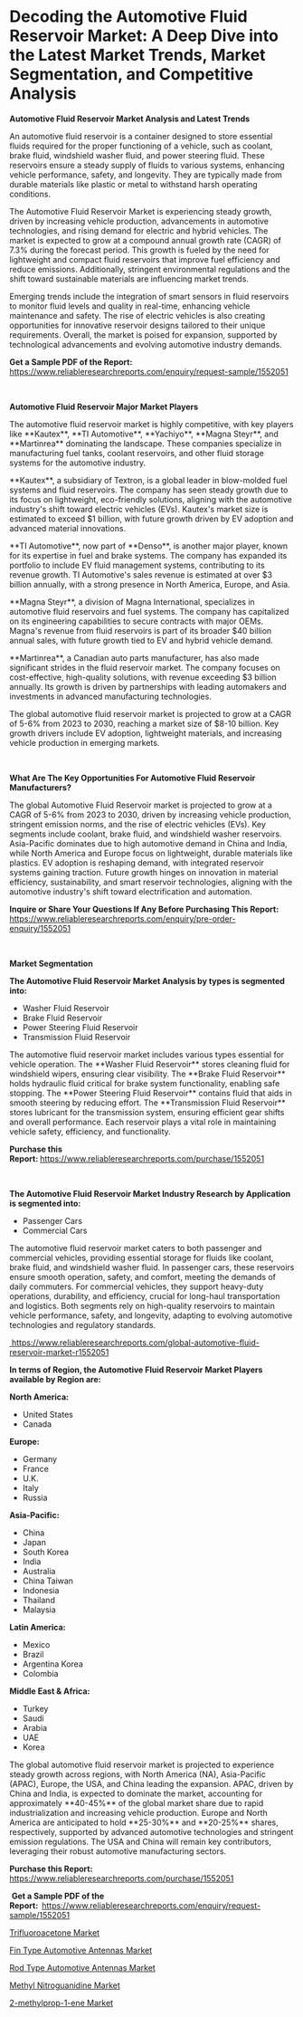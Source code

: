 <p><h1>Decoding the Automotive Fluid Reservoir Market: A Deep Dive into the Latest Market Trends, Market Segmentation, and Competitive Analysis</h1></p><p><strong>Automotive Fluid Reservoir Market Analysis and Latest Trends</strong></p>
<p><p>An automotive fluid reservoir is a container designed to store essential fluids required for the proper functioning of a vehicle, such as coolant, brake fluid, windshield washer fluid, and power steering fluid. These reservoirs ensure a steady supply of fluids to various systems, enhancing vehicle performance, safety, and longevity. They are typically made from durable materials like plastic or metal to withstand harsh operating conditions.</p><p>The Automotive Fluid Reservoir Market is experiencing steady growth, driven by increasing vehicle production, advancements in automotive technologies, and rising demand for electric and hybrid vehicles. The market is expected to grow at a compound annual growth rate (CAGR) of 7.3% during the forecast period. This growth is fueled by the need for lightweight and compact fluid reservoirs that improve fuel efficiency and reduce emissions. Additionally, stringent environmental regulations and the shift toward sustainable materials are influencing market trends.</p><p>Emerging trends include the integration of smart sensors in fluid reservoirs to monitor fluid levels and quality in real-time, enhancing vehicle maintenance and safety. The rise of electric vehicles is also creating opportunities for innovative reservoir designs tailored to their unique requirements. Overall, the market is poised for expansion, supported by technological advancements and evolving automotive industry demands.</p></p>
<p><strong>Get a Sample PDF of the Report:&nbsp;</strong> <a href="https://www.reliableresearchreports.com/enquiry/request-sample/1552051?utm_campaign=112&utm_medium=2&utm_source=Github&utm_content=ia&utm_term=23012025&utm_id=automotive-fluid-reservoir">https://www.reliableresearchreports.com/enquiry/request-sample/1552051</a></p>
<p>&nbsp;</p>
<p><strong>Automotive Fluid Reservoir Major Market Players</strong></p>
<p><p>The automotive fluid reservoir market is highly competitive, with key players like **Kautex**, **TI Automotive**, **Yachiyo**, **Magna Steyr**, and **Martinrea** dominating the landscape. These companies specialize in manufacturing fuel tanks, coolant reservoirs, and other fluid storage systems for the automotive industry.</p><p>**Kautex**, a subsidiary of Textron, is a global leader in blow-molded fuel systems and fluid reservoirs. The company has seen steady growth due to its focus on lightweight, eco-friendly solutions, aligning with the automotive industry's shift toward electric vehicles (EVs). Kautex's market size is estimated to exceed $1 billion, with future growth driven by EV adoption and advanced material innovations.</p><p>**TI Automotive**, now part of **Denso**, is another major player, known for its expertise in fuel and brake systems. The company has expanded its portfolio to include EV fluid management systems, contributing to its revenue growth. TI Automotive's sales revenue is estimated at over $3 billion annually, with a strong presence in North America, Europe, and Asia.</p><p>**Magna Steyr**, a division of Magna International, specializes in automotive fluid reservoirs and fuel systems. The company has capitalized on its engineering capabilities to secure contracts with major OEMs. Magna's revenue from fluid reservoirs is part of its broader $40 billion annual sales, with future growth tied to EV and hybrid vehicle demand.</p><p>**Martinrea**, a Canadian auto parts manufacturer, has also made significant strides in the fluid reservoir market. The company focuses on cost-effective, high-quality solutions, with revenue exceeding $3 billion annually. Its growth is driven by partnerships with leading automakers and investments in advanced manufacturing technologies.</p><p>The global automotive fluid reservoir market is projected to grow at a CAGR of 5-6% from 2023 to 2030, reaching a market size of $8-10 billion. Key growth drivers include EV adoption, lightweight materials, and increasing vehicle production in emerging markets.</p></p>
<p>&nbsp;</p>
<p><strong>What Are The Key Opportunities For Automotive Fluid Reservoir Manufacturers?</strong></p>
<p><p>The global Automotive Fluid Reservoir market is projected to grow at a CAGR of 5-6% from 2023 to 2030, driven by increasing vehicle production, stringent emission norms, and the rise of electric vehicles (EVs). Key segments include coolant, brake fluid, and windshield washer reservoirs. Asia-Pacific dominates due to high automotive demand in China and India, while North America and Europe focus on lightweight, durable materials like plastics. EV adoption is reshaping demand, with integrated reservoir systems gaining traction. Future growth hinges on innovation in material efficiency, sustainability, and smart reservoir technologies, aligning with the automotive industry's shift toward electrification and automation.</p></p>
<p><strong>Inquire or Share Your Questions If Any Before Purchasing This Report:</strong> <a href="https://www.reliableresearchreports.com/enquiry/pre-order-enquiry/1552051?utm_campaign=112&utm_medium=2&utm_source=Github&utm_content=ia&utm_term=23012025&utm_id=automotive-fluid-reservoir">https://www.reliableresearchreports.com/enquiry/pre-order-enquiry/1552051</a></p>
<p>&nbsp;</p>
<p><strong>Market Segmentation</strong></p>
<p><strong>The Automotive Fluid Reservoir Market Analysis by types is segmented into:</strong></p>
<p><ul><li>Washer Fluid Reservoir</li><li>Brake Fluid Reservoir</li><li>Power Steering Fluid Reservoir</li><li>Transmission Fluid Reservoir</li></ul></p>
<p><p>The automotive fluid reservoir market includes various types essential for vehicle operation. The **Washer Fluid Reservoir** stores cleaning fluid for windshield wipers, ensuring clear visibility. The **Brake Fluid Reservoir** holds hydraulic fluid critical for brake system functionality, enabling safe stopping. The **Power Steering Fluid Reservoir** contains fluid that aids in smooth steering by reducing effort. The **Transmission Fluid Reservoir** stores lubricant for the transmission system, ensuring efficient gear shifts and overall performance. Each reservoir plays a vital role in maintaining vehicle safety, efficiency, and functionality.</p></p>
<p><strong>Purchase this Report:&nbsp;</strong><a href="https://www.reliableresearchreports.com/purchase/1552051?utm_campaign=112&utm_medium=2&utm_source=Github&utm_content=ia&utm_term=23012025&utm_id=automotive-fluid-reservoir">https://www.reliableresearchreports.com/purchase/1552051</a></p>
<p>&nbsp;</p>
<p><strong>The Automotive Fluid Reservoir Market Industry Research by Application is segmented into:</strong></p>
<p><ul><li>Passenger Cars</li><li>Commercial Cars</li></ul></p>
<p><p>The automotive fluid reservoir market caters to both passenger and commercial vehicles, providing essential storage for fluids like coolant, brake fluid, and windshield washer fluid. In passenger cars, these reservoirs ensure smooth operation, safety, and comfort, meeting the demands of daily commuters. For commercial vehicles, they support heavy-duty operations, durability, and efficiency, crucial for long-haul transportation and logistics. Both segments rely on high-quality reservoirs to maintain vehicle performance, safety, and longevity, adapting to evolving automotive technologies and regulatory standards.</p></p>
<p><a href="https://www.reliableresearchreports.com/global-automotive-fluid-reservoir-market-r1552051?utm_campaign=112&utm_medium=2&utm_source=Github&utm_content=ia&utm_term=23012025&utm_id=automotive-fluid-reservoir">&nbsp;https://www.reliableresearchreports.com/global-automotive-fluid-reservoir-market-r1552051</a></p>
<p><strong>In terms of Region, the Automotive Fluid Reservoir Market Players available by Region are:</strong></p>
<p>
    <p> <strong> North America: </strong>
        <ul>
            <li>United States</li>
            <li>Canada</li>
        </ul>
        </p> 
    <p> <strong> Europe: </strong>
        <ul>
            <li>Germany</li>
            <li>France</li>
            <li>U.K.</li>
            <li>Italy</li>
            <li>Russia</li>
        </ul>
        </p> 
    <p> <strong> Asia-Pacific: </strong>
        <ul>
            <li>China</li>
            <li>Japan</li>
            <li>South Korea</li>
            <li>India</li>
            <li>Australia</li>
            <li>China Taiwan</li>
            <li>Indonesia</li>
            <li>Thailand</li>
            <li>Malaysia</li>
        </ul>
        </p> 
    <p> <strong> Latin America: </strong>
        <ul>
            <li>Mexico</li>
            <li>Brazil</li>
            <li>Argentina Korea</li>
            <li>Colombia</li>
        </ul>
        </p> 
    <p> <strong> Middle East & Africa: </strong>
        <ul>
            <li>Turkey</li>
            <li>Saudi</li>
            <li>Arabia</li>
            <li>UAE</li>
            <li>Korea</li>
        </ul>
    </p>
    </p>
<p><p>The global automotive fluid reservoir market is projected to experience steady growth across regions, with North America (NA), Asia-Pacific (APAC), Europe, the USA, and China leading the expansion. APAC, driven by China and India, is expected to dominate the market, accounting for approximately **40-45%** of the global market share due to rapid industrialization and increasing vehicle production. Europe and North America are anticipated to hold **25-30%** and **20-25%** shares, respectively, supported by advanced automotive technologies and stringent emission regulations. The USA and China will remain key contributors, leveraging their robust automotive manufacturing sectors.</p></p>
<p><strong>Purchase this Report: </strong><a href="https://www.reliableresearchreports.com/purchase/1552051?utm_campaign=112&utm_medium=2&utm_source=Github&utm_content=ia&utm_term=23012025&utm_id=automotive-fluid-reservoir">https://www.reliableresearchreports.com/purchase/1552051</a></p>
<p>&nbsp;<strong>Get a Sample PDF of the Report:&nbsp;&nbsp;</strong><a href="https://www.reliableresearchreports.com/enquiry/request-sample/1552051?utm_campaign=112&utm_medium=2&utm_source=Github&utm_content=ia&utm_term=23012025&utm_id=automotive-fluid-reservoir">https://www.reliableresearchreports.com/enquiry/request-sample/1552051</a></p>
<p><strong></strong></p>
<p><p><a href="https://www.linkedin.com/pulse/trifluoroacetone-market-overview-significant-growth-potential-4onqf?utm_campaign=112&utm_medium=2&utm_source=Github&utm_content=ia&utm_term=23012025&utm_id=automotive-fluid-reservoir">Trifluoroacetone Market</a></p><p><a href="https://github.com/delindacallegari68/Market-Research-Report-List-1/blob/main/fin-type-automotive-antennas-market.md?utm_campaign=112&utm_medium=2&utm_source=Github&utm_content=ia&utm_term=23012025&utm_id=automotive-fluid-reservoir">Fin Type Automotive Antennas Market</a></p><p><a href="https://github.com/klindsey95/Market-Research-Report-List-1/blob/main/rod-type-automotive-antennas-market.md?utm_campaign=112&utm_medium=2&utm_source=Github&utm_content=ia&utm_term=23012025&utm_id=automotive-fluid-reservoir">Rod Type Automotive Antennas Market</a></p><p><a href="https://www.linkedin.com/pulse/methyl-nitroguanidine-market-size-industry-outlook-detailed-5lnic?utm_campaign=112&utm_medium=2&utm_source=Github&utm_content=ia&utm_term=23012025&utm_id=automotive-fluid-reservoir">Methyl Nitroguanidine Market</a></p><p><a href="https://www.linkedin.com/pulse/2-methylprop-1-ene-market-growth-outlook-2025-2032-sales-revenue-3w1pe?utm_campaign=112&utm_medium=2&utm_source=Github&utm_content=ia&utm_term=23012025&utm_id=automotive-fluid-reservoir">2-methylprop-1-ene Market</a></p></p>